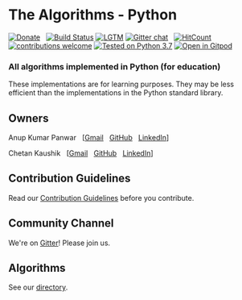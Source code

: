 # The Algorithms - Python <!-- [![Build Status](https://travis-ci.org/TheAlgorithms/Python.svg)](https://travis-ci.org/TheAlgorithms/Python) -->
[![Donate](https://img.shields.io/badge/Donate-PayPal-green.svg)](https://www.paypal.me/TheAlgorithms/100) &nbsp;
[![Build Status](https://img.shields.io/travis/TheAlgorithms/Python.svg?label=Travis%20CI&logo=travis)](https://travis-ci.org/TheAlgorithms/Python)
[![LGTM](https://img.shields.io/lgtm/alerts/github/TheAlgorithms/Python.svg?label=LGTM&logo=LGTM)](https://github.com/TheAlgorithms/Python/pull/1064/checks?check_run_id=176061821)
[![Gitter chat](https://img.shields.io/badge/Chat-On%20Gitter-green.svg?label=Chat&logo=travis)](https://gitter.im/TheAlgorithms) &nbsp;
[![HitCount](http://hits.dwyl.com/TheAlgorithms/Python.svg?style=flat)](http://hits.dwyl.com/TheAlgorithms/Python)
[![contributions welcome](https://img.shields.io/static/v1.svg?label=Contributions&message=Welcome&color=Green?style=flat)](https://github.com/TheAlgorithms/Python/blob/master/CONTRIBUTING.md)
[![Tested on Python 3.7](https://img.shields.io/badge/Tested%20-Python%203.7-blue.svg?logo=python)]( https://www.python.org/downloads)
[![Open in Gitpod](https://gitpod.io/button/open-in-gitpod.svg)](https://gitpod.io/#https://github.com/TheAlgorithms/Python)
### All algorithms implemented in Python (for education)

These implementations are for learning purposes. They may be less efficient than the implementations in the Python standard library.

## Owners

Anup Kumar Panwar
&nbsp; [[Gmail](mailto:1anuppanwar@gmail.com?Subject=The%20Algorithms%20-%20Python)
&nbsp; [GitHub](https://github.com/anupkumarpanwar)
&nbsp; [LinkedIn](https://www.linkedin.com/in/anupkumarpanwar/)]

Chetan Kaushik
&nbsp; [[Gmail](mailto:dynamitechetan@gmail.com?Subject=The%20Algorithms%20-%20Python)
&nbsp; [GitHub](https://github.com/dynamitechetan)
&nbsp; [LinkedIn](https://www.linkedin.com/in/chetankaushik/)]

## Contribution Guidelines

Read our [Contribution Guidelines](CONTRIBUTING.md) before you contribute.

## Community Channel

We're on [Gitter](https://gitter.im/TheAlgorithms)! Please join us.

## Algorithms

See our [directory](DIRECTORY.md).
